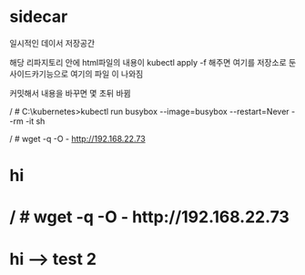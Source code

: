 # sidecar
일시적인 데이서 저장공간


해당 리파지토리 안에 html파일의 내용이   kubectl apply -f  해주면  여기를 저장소로 둔 사이드카기능으로  여기의 파일 이 나와짐

커밋해서  내용을 바꾸면 몇 초뒤   바뀜

/ # C:\kubernetes>kubectl run busybox --image=busybox --restart=Never --rm -it sh

/ # wget -q -O - http://192.168.22.73
<h1>hi<h1>
/ # wget -q -O - http://192.168.22.73
<h1>hi  -->   test 2<h1>

